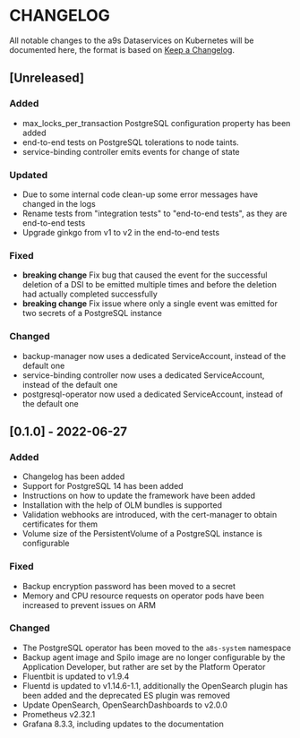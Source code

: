 # CHANGELOG

All notable changes to the a9s Dataservices on Kubernetes will be documented
here, the format is based on [Keep a
Changelog](https://keepachangelog.com/en/1.0.0/).

## [Unreleased]

### Added

- max\_locks\_per\_transaction PostgreSQL configuration property has been added
- end-to-end tests on PostgreSQL tolerations to node taints.
- service-binding controller emits events for change of state

### Updated

- Due to some internal code clean-up some error messages have changed in the logs
- Rename tests from "integration tests" to "end-to-end tests", as they are end-to-end tests
- Upgrade ginkgo from v1 to v2 in the end-to-end tests

### Fixed

- **breaking change** Fix bug that caused the event for the successful deletion of
  a DSI to be emitted multiple times and before the deletion had actually
  completed successfully
- **breaking change** Fix issue where only a single event was emitted for two secrets
  of a PostgreSQL instance

### Changed

- backup-manager now uses a dedicated ServiceAccount, instead of the default one
- service-binding controller now uses a dedicated ServiceAccount, instead of the default one
- postgresql-operator now used a dedicated ServiceAccount, instead of the default one

## [0.1.0] - 2022-06-27

### Added

- Changelog has been added
- Support for PostgreSQL 14 has been added
- Instructions on how to update the framework have been added
- Installation with the help of OLM bundles is supported
- Validation webhooks are introduced, with the cert-manager to obtain
  certificates for them
- Volume size of the PersistentVolume of a PostgreSQL instance is configurable

### Fixed

- Backup encryption password has been moved to a secret
- Memory and CPU resource requests on operator pods have been increased to
  prevent issues on ARM

### Changed

- The PostgreSQL operator has been moved to the `a8s-system` namespace
- Backup agent image and Spilo image are no longer configurable by the
  Application Developer, but rather are set by the Platform Operator
- Fluentbit is updated to v1.9.4
- Fluentd is updated to v1.14.6-1.1, additionally the OpenSearch plugin has been
  added and the deprecated ES plugin was removed
- Update OpenSearch, OpenSearchDashboards to v2.0.0
- Prometheus v2.32.1
- Grafana 8.3.3, including updates to the documentation
